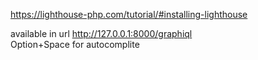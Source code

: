 https://lighthouse-php.com/tutorial/#installing-lighthouse


available in url http://127.0.0.1:8000/graphiql  
Option+Space for autocomplite
